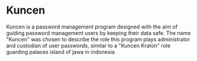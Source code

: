 # Kuncen
Kuncen is a password management program designed with the aim of guiding password management
users by keeping their data safe. The name "Kuncen" was chosen to describe the role this program plays
administrator and custodian of user passwords, similar to a "Kuncen Kraton" role guarding palaces island of jawa in indonesia.
